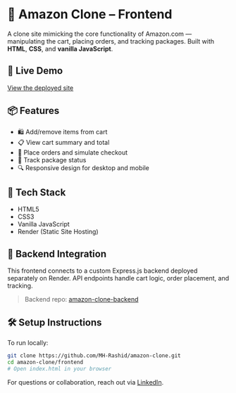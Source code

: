 # 🛒 Amazon Clone – Frontend

A clone site mimicking the core functionality of Amazon.com — manipulating the cart, placing orders, and tracking packages. Built with **HTML**, **CSS**, and **vanilla JavaScript**.

## 🚀 Live Demo
[View the deployed site](https://amazon-clone-frontend-lesm.onrender.com)

## 📦 Features
- 🛍️ Add/remove items from cart
- 📋 View cart summary and total
- 🧾 Place orders and simulate checkout
- 🚚 Track package status
- 🔍 Responsive design for desktop and mobile

## 🧰 Tech Stack
- HTML5
- CSS3
- Vanilla JavaScript
- Render (Static Site Hosting)

## 🔗 Backend Integration
This frontend connects to a custom Express.js backend deployed separately on Render. API endpoints handle cart logic, order placement, and tracking.

> Backend repo: [amazon-clone-backend](https://github.com/MH-Rashid/amazon-clone-backend)

## 🛠️ Setup Instructions

To run locally:

```bash
git clone https://github.com/MH-Rashid/amazon-clone.git
cd amazon-clone/frontend
# Open index.html in your browser
```

For questions or collaboration, reach out via [LinkedIn](https://www.linkedin.com/in/muhammed-rashid-a42b39134/).

